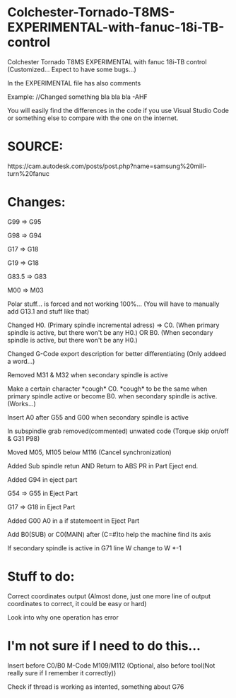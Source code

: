 # Colchester-Tornado-T8MS-EXPERIMENTAL-with-fanuc-18i-TB-control

<p>Colchester Tornado T8MS EXPERIMENTAL with fanuc 18i-TB control (Customized... Expect to have some bugs...)<p>
<p>In the EXPERIMENTAL file has also comments<p>
<p>Example: //Changed something bla bla bla -AHF<p>
<p>You will easily find the differences in the code if you use Visual Studio Code or something else to compare with the one on the internet.<p>
    
# SOURCE:
<p>https://cam.autodesk.com/posts/post.php?name=samsung%20mill-turn%20fanuc</p>

# Changes:
<p>G99 => G95</p>
<p>G98 => G94</p>
<p>G17 => G18</p>
<p>G19 => G18<p>
<p>G83.5 => G83</p>
<p>M00 => M03<p>
<p>Polar stuff... is forced and not working 100%... (You will have to manually add G13.1 and stuff like that)</p>
<p>Changed H0. (Primary spindle incremental adress) => C0. (When primary spindle is active, but there won't be any H0.) OR B0. (When secondary spindle is active, but there won't be any H0.)</p>
<p>Changed G-Code export description for better differentiating (Only addeed a word...)</p>
<p>Removed M31 & M32 when secondary spindle is active<p>
<p>Make a certain character *cough* C0. *cough* to be the same when primary spindle active or become B0. when secondary spindle is active. (Works...)</p>
<p>Insert A0 after G55 and G00 when secondary spindle is active<p>
<p>In subspindle grab removed(commented) unwated code (Torque skip on/off & G31 P98)<p>
<p>Moved M05, M105 below M116 (Cancel synchronization)<p>
<p>Added Sub spindle retun AND Return to ABS PR in Part Eject end.<p>
<p>Added G94 in eject part<p>
<p>G54 => G55 in Eject Part<p>
<P>G17 => G18 in Eject Part<p>
<p>Added G00 A0 in a if statemeent in Eject Part<p>
<p>Add B0(SUB) or C0(MAIN) after (C=#)to help the machine find its axis<p>
<p>If secondary spindle is active in G71 line W change to W *-1<p>
    
# Stuff to do:    
<p>Correct coordinates output (Almost done, just one more line of output coordinates to correct, it could be easy or hard)<p>
<p>Look into why one operation has error<p>
    
# I'm not sure if I need to do this...
<p>Insert before C0/B0 M-Code M109/M112 (Optional, also before tool(Not really sure if I remember it correctly))</p>
<p>Check if thread is working as intented, something about G76<p>
